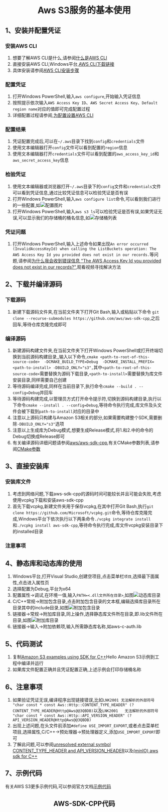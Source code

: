 # <center>Aws S3服务的基本使用

## 1、安装并配置凭证
### 安装AWS CLI
1. 想要了解AWS CLI是什么,请参阅[什么是AWS CLI](https://docs.aws.amazon.com/zh_cn/cli/latest/userguide/cli-chap-welcome.html)
2. 直接安装AWS CLI,Windows平台,[AWS CLI下载链接](https://awscli.amazonaws.com/AWSCLIV2.msi)
3. 具体安装请参阅[AWS CLI安装步骤](https://docs.aws.amazon.com/zh_cn/cli/latest/userguide/getting-started-install.html)

### 配置凭证
1. 打开Windows PowerShell,输入`aws configure`,开始输入凭证信息
2. 按照提示依次输入`AWS Access Key ID`、`AWS Secret Access Key`、`Default region name`对应的值即可完成配置过程
3. 详细配置过程请参阅,[为配置设置AWS CLI](https://docs.aws.amazon.com/zh_cn/cli/latest/userguide/cli-chap-configure.html)
### 配置结果
1. 凭证配置完成后,可以在`~/.aws`目录下找到`config`和`credentials`文件
2. 使用文本编辑器打开`config`文件可以看到配置的`region`信息
3. 使用文本编辑器打开`credentials`文件可以看到配置的`aws_access_key_id`和`aws_secret_access_key`信息
### 检验凭证
1. 使用文本编辑器或浏览器打开`~/.aws`目录下的`config`文件和`credentials`文件可以看到凭证信息,通过比较凭证信息可以检验凭证是否有误
2. 打开Windows PowerShell,输入`aws configure list`命令,可以看到我们进行的一些配置,如![配置图片](https://github.com/guoyuanchao94/images/blob/main/config.png?raw=true)
3. 打开Windows PowerShell,输入`aws s3 ls`可以检验凭证是否有误,如果凭证无误,可以显示我们的存储桶的桶名信息,如![存储桶列表](https://github.com/guoyuanchao94/images/blob/main/bucket.png?raw=true)
### 凭证问题
1. 打开Windows PowerShell,输入上述命令如果出现`An error occurred (InvalidAccessKeyId) when calling the ListBuckets operation: The AWS Access Key Id you provided does not exist in our records.`等问题,请参阅[为什么我会收到错误信息 "The AWS Access Key Id you provided does not exist in our records?"](https://aws.amazon.com/cn/getting-started/faq/access-key-id-doesnt-exist-in-records/),观看视频寻找解决方法

## 2、下载并编译源码
### 下载源码
1. 新建下载源码文件夹,在当前文件夹下打开Git Bash,输入或粘贴以下命令 `git clone --recurse-submodules https://github.com/aws/aws-sdk-cpp`,之后回车,等待仓库克隆完成即可
   
### 编译源码
1. 新建源码构建文件夹,在当前文件夹下打开Windows PowerShell或打开终端切换到当前源码构建目录,,输入以下命令,`cmake <path-to-root-of-this-source-code> 
-DCMAKE_BUILD_TYPE=Debug 
-DCMAKE_INSTALL_PREFIX=<path-to-install> -DBUILD_ONLY="s3",`其中`<path-to-root-of-this-source-code>`需要替换为源码下载目录,`<path-to-install>`需要替换为库文件安装目录,同样需要自己创建
1. 等待源码编译完成,同样在当前目录下,执行命令`cmake --build . --config=Debug`并回车
2. 等待源码构建完成,以管理员方式打开命令提示符,切换到源码构建目录,执行以下命令`cmake --install . --config=Debug`,等待命令执行完成,库文件及头文件会被下载到`path-to-install`对应的目录中
3. 注意以上源码只构建与Amazon S3相关的部分,如果需要构建整个SDK,需要删除`-DBUILD_ONLY="s3"`选项
4. 注意以上生成库为Debug模式,想要生成Release模式,将1.和2.中的命令的Debug切换成Release即可
5. 有关编译源码详细问题请参阅[aws/aws-sdk-cpp](https://github.com/aws/aws-sdk-cpp),有关CMake参数列表,请参阅[CMake参数](https://github.com/aws/aws-sdk-cpp/blob/main/docs/CMake_Parameters.md)

## 3、直接安装库

### 安装库文件
1. 考虑到网络问题,下载aws-sdk-cpp的源码时间可能较长并且可能会失败,考虑使用vcpkg下载和安装aws-sdk-cpp
2. 首先下载vcpkg,新建文件夹用于保存vcpkg,在其中打开Git Bash,执行`git clone https://github.com/Microsoft/vcpkg.git`命令,等待仓库克隆完成,Windows平台下依次执行以下两条命令`./vcpkg integrate install`和`./vcpkg install aws-sdk-cpp`,等待命令执行完成,库文件vcpkg安装目录下的installed目录
### 注意事项


## 4、静态库和动态库的使用
1. Windows平台,打开Visual Studio,创建空项目,点击菜单栏`项目`,选择最下面属性,点击进入属性页
2. 选择配置为Debug,平台为x64
3. 配置属性->调试,在环境一值,输入`PATH=<.dll文件所在目录>`,如图![动态库目录](https://github.com/guoyuanchao94/images/blob/main/BinPath.png?raw=true)
4. C/C++常规->附加包含目录,点击附加包含目录的文本框,编辑选择库目录所在目录其中的include目录,如图![附加包含目录](https://github.com/guoyuanchao94/images/blob/main/includePath.png?raw=true)
5. 链接器->常规->附加库目录,同上操作,选择静态库文件所在目录,即.lib文件所在目录,如图![附加库目录](https://github.com/guoyuanchao94/images/blob/main/libPath.png?raw=true)
6. 链接器->输入->附加依赖项,输入所需静态库名称,如aws-c-auth.lib
## 5、代码测试
1. 复制[Amazon S3 examples using SDK for C++](https://docs.aws.amazon.com/zh_cn/sdk-for-cpp/v1/developer-guide/cpp_s3_code_examples.html)Hello Amazon S3示例到工程中编译并运行
2. 如果库文件配置正确并且凭证配置正确,上述示例会打印存储桶名称
## 6、注意事项
1. 如果验证凭证无误,编译程序出现链接错误,比如`LNK2001 无法解析的外部符号 "char const * const Aws::Http::CONTENT_TYPE_HEADER" (?CONTENT_TYPE_HEADER@Http@Aws@@3QBDB)`以及`LNK2001	无法解析的外部符号 "char const * const Aws::Http::API_VERSION_HEADER" (?API_VERSION_HEADER@Http@Aws@@3QBDB)`
2. 出现上述问题,在头文件前添加`#define USE_IMPORT_EXPORT`,或者点击菜单栏项目,选择属性,C/C++->预处理器->预处理器定义,添加`USE_IMPORT_EXPORT`即可
3. 了解此问题,可以参阅[unresolved external symbol CONTENT_TYPE_HEADER and API_VERSION_HEADER](https://github.com/aws/aws-sdk-cpp/issues/1235)以及[(minIO) aws sdk for C++](https://www.jianshu.com/p/74f13cd08cc7)

## 7、示例代码
有关AWS S3更多示例代码,可以参阅官方文档[示例代码](https://docs.aws.amazon.com/zh_cn/sdk-for-cpp/v1/developer-guide/cpp_s3_code_examples.html)

## <center> AWS-SDK-CPP代码

